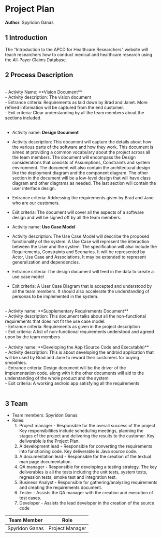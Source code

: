 # Project Plan

**Author**: Spyridon Ganas

## 1 Introduction

The "Introduction to the APCD for Healthcare Researchers" website will teach researchers how to conduct medical and healthcare research using the All-Payer Claims Database.

## 2 Process Description

<br>
- Activity Name: **Vision Document** </br>
- Activity description: The vision document  </br> 
- Entrance criteria: Requirements as laid down by Brad and Janet. More refined information will be captured from the end customer. </br>
- Exit criteria: Clear understanding by all the team members about the sections included. </br>
</br>







- Activity name: **Design Document** </br>
- Activity description: This document will capture the details about how the various parts of the software and how they work. This document is aimed at providing a common vocabulary about the project across all the team members. The document will encompass the Design considerations that consists of Assumptions, Constraints and system environment. The document will also contain the architectural design like the deployment diagram and the component diagram. The other section in the document will be a low-level design that will have class diagram and other diagrams as needed. The last section will contain the user interface design. </br>
- Entrance criteria: Addressing the requirements given by Brad and Jane who are our customers. </br>
- Exit criteria: The document will cover all the aspects of a software design and will be signed off by all the team members. </br>














- Activity name: **Use Case Model** </br>
- Activity description: The Use Case Model will describe the proposed functionality of the system. A Use Case will represent the interaction between the User and the system. The specification will also include the Requirements, Constraints and Scenarios. It will be represented by Actor, Use Case and Associations. It may be extended to represent generalization and dependencies. </br>
- Entrance criteria: The design document will feed in the data to create a use case model </br>
- Exit criteria: A User Case Diagram that is accepted and understood by all the team members. It should also accelerate the understanding of personas to be implemented in the system. </br>
</br>
- Activity name: **Supplementary Requirements Document** </br>
- Activity description: This document talks about all the non-functional requirements that does not fit the use case model. </br>
- Entrance criteria: Requirements as given in the project description </br>
- Exit criteria: A list of non-functional requirements understood and agreed upon by the team members </br>

</br>
- Activity name: **Developing the App (Source Code and Executable)** </br>
- Activity description: This is about developing the android application that will be used by Brad and Jane to reward their customers for buying smoothies. </br>
- Entrance criteria: Design document will be the driver of the implementation code. along with it the other documents will aid to the understanding of the whole product and the system </br>
- Exit criteria: A working android app satisfying all the requirements </br>
</br>


## 3 Team

- Team members: Spyridon Ganas
- Roles: 
  1. Project manager - Responsible for the overall success of the project.  Key responsibilities include scheduling meetings, planning the stages of the project and delivering the results to the customer.  Key deliverable is the Project Plan.
  2. A development lead - Responsible for converting the requirements into functioning code.  Key deliverable is Java source code.
  3. A documentation lead - Responsible for the creation of the textual man page documentation.
  4. QA manager - Responsible for developing a testing strategy.  The key deliverables is all the tests including the unit tests, system tests, regression tests, smoke test and integration test.
  5. Business Analyst - Responsible for gathering/analyzing requirements and creating the requirements document.
  6. Tester - Assists the QA manager with the creation and execution of test cases.
  7. Developer - Assists the lead developer in the creation of the source code

Team Member | Role
----------- | -------------
Spyridon Ganas | Project Manager
